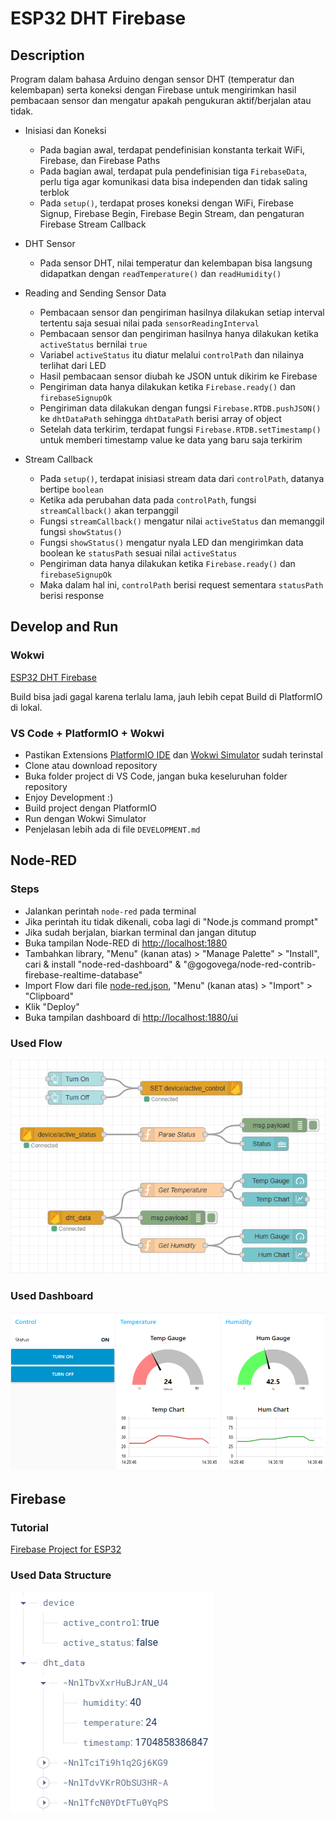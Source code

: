 # ESP32 DHT Firebase

## Description

Program dalam bahasa Arduino dengan sensor DHT (temperatur dan kelembapan) serta koneksi dengan Firebase untuk mengirimkan hasil pembacaan sensor dan mengatur apakah pengukuran aktif/berjalan atau tidak.

-   Inisiasi dan Koneksi

    -   Pada bagian awal, terdapat pendefinisian konstanta terkait WiFi, Firebase, dan Firebase Paths
    -   Pada bagian awal, terdapat pula pendefinisian tiga `FirebaseData`, perlu tiga agar komunikasi data bisa independen dan tidak saling terblok
    -   Pada `setup()`, terdapat proses koneksi dengan WiFi, Firebase Signup, Firebase Begin, Firebase Begin Stream, dan pengaturan Firebase Stream Callback

-   DHT Sensor

    -   Pada sensor DHT, nilai temperatur dan kelembapan bisa langsung didapatkan dengan `readTemperature()` dan `readHumidity()`

-   Reading and Sending Sensor Data

    -   Pembacaan sensor dan pengiriman hasilnya dilakukan setiap interval tertentu saja sesuai nilai pada `sensorReadingInterval`
    -   Pembacaan sensor dan pengiriman hasilnya hanya dilakukan ketika `activeStatus` bernilai `true`
    -   Variabel `activeStatus` itu diatur melalui `controlPath` dan nilainya terlihat dari LED
    -   Hasil pembacaan sensor diubah ke JSON untuk dikirim ke Firebase
    -   Pengiriman data hanya dilakukan ketika `Firebase.ready()` dan `firebaseSignupOk`
    -   Pengiriman data dilakukan dengan fungsi `Firebase.RTDB.pushJSON()` ke `dhtDataPath` sehingga `dhtDataPath` berisi array of object
    -   Setelah data terkirim, terdapat fungsi `Firebase.RTDB.setTimestamp()` untuk memberi timestamp value ke data yang baru saja terkirim

-   Stream Callback

    -   Pada `setup()`, terdapat inisiasi stream data dari `controlPath`, datanya bertipe `boolean`
    -   Ketika ada perubahan data pada `controlPath`, fungsi `streamCallback()` akan terpanggil
    -   Fungsi `streamCallback()` mengatur nilai `activeStatus` dan memanggil fungsi `showStatus()`
    -   Fungsi `showStatus()` mengatur nyala LED dan mengirimkan data boolean ke `statusPath` sesuai nilai `activeStatus`
    -   Pengiriman data hanya dilakukan ketika `Firebase.ready()` dan `firebaseSignupOk`
    -   Maka dalam hal ini, `controlPath` berisi request sementara `statusPath` berisi response

## Develop and Run

### Wokwi

[ESP32 DHT Firebase](https://wokwi.com/projects/386977281632013313)

Build bisa jadi gagal karena terlalu lama, jauh lebih cepat Build di PlatformIO di lokal.

### VS Code + PlatformIO + Wokwi

-   Pastikan Extensions [PlatformIO IDE](https://marketplace.visualstudio.com/items?itemName=platformio.platformio-ide) dan [Wokwi Simulator](https://marketplace.visualstudio.com/items?itemName=Wokwi.wokwi-vscode) sudah terinstal
-   Clone atau download repository
-   Buka folder project di VS Code, jangan buka keseluruhan folder repository
-   Enjoy Development :)
-   Build project dengan PlatformIO
-   Run dengan Wokwi Simulator
-   Penjelasan lebih ada di file `DEVELOPMENT.md`

## Node-RED

### Steps

-   Jalankan perintah `node-red` pada terminal
-   Jika perintah itu tidak dikenali, coba lagi di "Node.js command prompt"
-   Jika sudah berjalan, biarkan terminal dan jangan ditutup
-   Buka tampilan Node-RED di [http://localhost:1880](http://localhost:1880)
-   Tambahkan library, "Menu" (kanan atas) > "Manage Palette" > "Install", cari & install "node-red-dashboard" & "@gogovega/node-red-contrib-firebase-realtime-database"
-   Import Flow dari file [node-red.json](node-red.json), "Menu" (kanan atas) > "Import" > "Clipboard"
-   Klik "Deploy"
-   Buka tampilan dashboard di [http://localhost:1880/ui](http://localhost:1880/ui)

### Used Flow

![Node-RED Flow](<attachments/Node-RED Flow.png>)

### Used Dashboard

![Node-RED Dashboard](<attachments/Node-RED Dashboard.png>)

## Firebase

### Tutorial

[Firebase Project for ESP32](https://randomnerdtutorials.com/esp32-firebase-realtime-database)

### Used Data Structure

![Firebase Data Structure](<attachments/Firebase Data Structure.png>)
